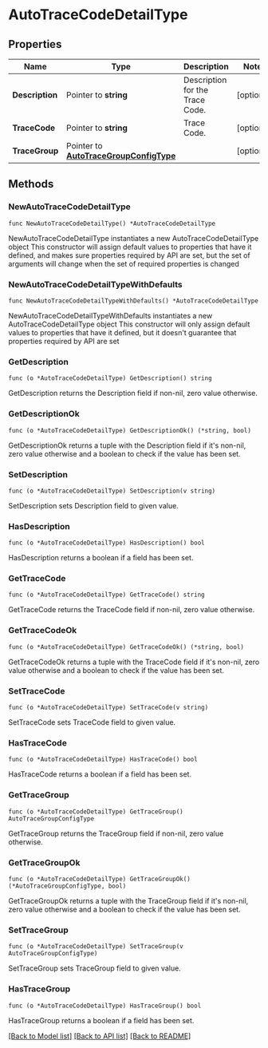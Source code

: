 # AutoTraceCodeDetailType

## Properties

Name | Type | Description | Notes
------------ | ------------- | ------------- | -------------
**Description** | Pointer to **string** | Description for the Trace Code. | [optional] 
**TraceCode** | Pointer to **string** | Trace Code. | [optional] 
**TraceGroup** | Pointer to [**AutoTraceGroupConfigType**](AutoTraceGroupConfigType.md) |  | [optional] 

## Methods

### NewAutoTraceCodeDetailType

`func NewAutoTraceCodeDetailType() *AutoTraceCodeDetailType`

NewAutoTraceCodeDetailType instantiates a new AutoTraceCodeDetailType object
This constructor will assign default values to properties that have it defined,
and makes sure properties required by API are set, but the set of arguments
will change when the set of required properties is changed

### NewAutoTraceCodeDetailTypeWithDefaults

`func NewAutoTraceCodeDetailTypeWithDefaults() *AutoTraceCodeDetailType`

NewAutoTraceCodeDetailTypeWithDefaults instantiates a new AutoTraceCodeDetailType object
This constructor will only assign default values to properties that have it defined,
but it doesn't guarantee that properties required by API are set

### GetDescription

`func (o *AutoTraceCodeDetailType) GetDescription() string`

GetDescription returns the Description field if non-nil, zero value otherwise.

### GetDescriptionOk

`func (o *AutoTraceCodeDetailType) GetDescriptionOk() (*string, bool)`

GetDescriptionOk returns a tuple with the Description field if it's non-nil, zero value otherwise
and a boolean to check if the value has been set.

### SetDescription

`func (o *AutoTraceCodeDetailType) SetDescription(v string)`

SetDescription sets Description field to given value.

### HasDescription

`func (o *AutoTraceCodeDetailType) HasDescription() bool`

HasDescription returns a boolean if a field has been set.

### GetTraceCode

`func (o *AutoTraceCodeDetailType) GetTraceCode() string`

GetTraceCode returns the TraceCode field if non-nil, zero value otherwise.

### GetTraceCodeOk

`func (o *AutoTraceCodeDetailType) GetTraceCodeOk() (*string, bool)`

GetTraceCodeOk returns a tuple with the TraceCode field if it's non-nil, zero value otherwise
and a boolean to check if the value has been set.

### SetTraceCode

`func (o *AutoTraceCodeDetailType) SetTraceCode(v string)`

SetTraceCode sets TraceCode field to given value.

### HasTraceCode

`func (o *AutoTraceCodeDetailType) HasTraceCode() bool`

HasTraceCode returns a boolean if a field has been set.

### GetTraceGroup

`func (o *AutoTraceCodeDetailType) GetTraceGroup() AutoTraceGroupConfigType`

GetTraceGroup returns the TraceGroup field if non-nil, zero value otherwise.

### GetTraceGroupOk

`func (o *AutoTraceCodeDetailType) GetTraceGroupOk() (*AutoTraceGroupConfigType, bool)`

GetTraceGroupOk returns a tuple with the TraceGroup field if it's non-nil, zero value otherwise
and a boolean to check if the value has been set.

### SetTraceGroup

`func (o *AutoTraceCodeDetailType) SetTraceGroup(v AutoTraceGroupConfigType)`

SetTraceGroup sets TraceGroup field to given value.

### HasTraceGroup

`func (o *AutoTraceCodeDetailType) HasTraceGroup() bool`

HasTraceGroup returns a boolean if a field has been set.


[[Back to Model list]](../README.md#documentation-for-models) [[Back to API list]](../README.md#documentation-for-api-endpoints) [[Back to README]](../README.md)


